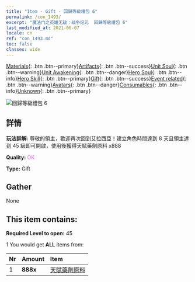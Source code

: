 ```yaml
---
title: "Item - Gift - 回歸等級禮包 6"
permalink: /con_1493/
excerpt: "魔法门之英雄无敌：战争纪元  回歸等級禮包 6"
last_modified_at: 2021-06-07
locale: cn
ref: "con_1493.md"
toc: false
classes: wide
---
```

 [Materials](/ItemsCN/){: .btn .btn--primary}[Artifacts](/ItemsCN/Artifacts/){: .btn .btn--success}[Unit Soul](/ItemsCN/UnitSoul/){: .btn .btn--warning}[Unit Awakening](/ItemsCN/UnitAwakening/){: .btn .btn--danger}[Hero Soul](/ItemsCN/HeroSoul/){: .btn .btn--info}[Hero Skill](/ItemsCN/HeroSkill/){: .btn .btn--primary}[Gift](/ItemsCN/Gift/){: .btn .btn--success}[Event related](/ItemsCN/Events/){: .btn .btn--warning}[Avatars](/ItemsCN/Avatars/){: .btn .btn--danger}[Consumables](/ItemsCN/Consumables/){: .btn .btn--info}[Unknown](/ItemsCN/Unknown/){: .btn .btn--primary}

 ![回歸等級禮包 6](/images/t/i_907102.png)

## 詳情
 **玩法詳解:** 尊敬的領主，歡迎再次回到艾拉西亞！建立角色時間達到 8 天且領主達到 45 級即可開啟，使用後獲得天賦藥劑原料 x888

 **Quality:** <span style="color: #DA70D6">OK</span>

 **Type:** Gift

## Gather

  None

## This item contains:

 **Required Level to open:** 45

 1 You would get **ALL** items  from:

  | Nr | Amount |     Item    |
  |:---|:-------|:------------|
  | 1 |  **888x** | [天賦藥劑原料](/cn/Items/con_1120/) |  | 
